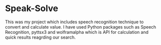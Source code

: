 # Speak-Solve
This was my project which includes speech recognition technique to convert and calculate value.
I have used Python packages such as Speech Recognition, pyttsx3 and wolframalpha which is API for calculation and quick results reagrding our search.

